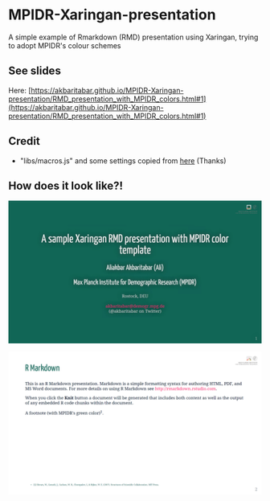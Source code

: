 # MPIDR-Xaringan-presentation
A simple example of Rmarkdown (RMD) presentation using Xaringan, trying to adopt MPIDR's colour schemes

## See slides
Here: [https://akbaritabar.github.io/MPIDR-Xaringan-presentation/RMD_presentation_with_MPIDR_colors.html#1](https://akbaritabar.github.io/MPIDR-Xaringan-presentation/RMD_presentation_with_MPIDR_colors.html#1)

## Credit
- "libs/macros.js" and some settings copied from [here](https://github.com/earowang/rladiesakl20) (Thanks)

## How does it look like?!
![image](./docs/images/01_slide.PNG)

![image](./docs/images/02_slide.PNG)
